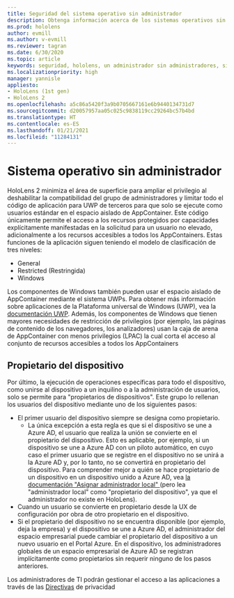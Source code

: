 ```yaml
---
title: Seguridad del sistema operativo sin administrador
description: Obtenga información acerca de los sistemas operativos sin administrador, los propietarios de los dispositivos y la seguridad con los dispositivos de realidad mixta de HoloLens.
ms.prod: hololens
author: evmill
ms.author: v-evmill
ms.reviewer: tagran
ms.date: 6/30/2020
ms.topic: article
keywords: seguridad, hololens, un administrador sin administradores, sin administradores, sistema operativo, sistema operativo sin administradores, administrador, so, so sin administradores, hololens 2, seguridad de hololens2
ms.localizationpriority: high
manager: yannisle
appliesto:
- HoloLens (1st gen)
- HoloLens 2
ms.openlocfilehash: a5c86a5420f3a9b0705667161e6b9440134731d7
ms.sourcegitcommit: d20057957aa05c025c9838119cc29264bc57b4bd
ms.translationtype: HT
ms.contentlocale: es-ES
ms.lasthandoff: 01/21/2021
ms.locfileid: "11284131"
---
```

# Sistema operativo sin administrador

HoloLens 2 minimiza el área de superficie para ampliar el privilegio al deshabilitar la compatibilidad del grupo de administradores y limitar todo el código de aplicación para UWP de terceros para que solo se ejecute como usuarios estándar en el espacio aislado de AppContainer. Este código únicamente permite el acceso a los recursos protegidos por capacidades explícitamente manifestadas en la solicitud para un usuario no elevado, adicionalmente a los recursos accesibles a todos los AppContainers.
Estas funciones de la aplicación siguen teniendo el modelo de clasificación de tres niveles:
  * General
  * Restricted (Restringida)
  * Windows

Los componentes de Windows también pueden usar el espacio aislado de AppContainer mediante el sistema UWPs. Para obtener más información sobre aplicaciones de la Plataforma universal de Windows (UWP), vea la [documentación UWP](https://docs.microsoft.com/windows/uwp/). Además, los componentes de Windows que tienen mayores necesidades de restricción de privilegios (por ejemplo, las páginas de contenido de los navegadores, los analizadores) usan la caja de arena de AppContainer con menos privilegios (LPAC) la cual corta el acceso al conjunto de recursos accesibles a todos los AppContainers

## Propietario del dispositivo

Por último, la ejecución de operaciones específicas para todo el dispositivo, como unirse al dispositivo a un inquilino o a la administración de usuarios, solo se permite para "propietarios de dispositivos". Este grupo lo rellenan los usuarios del dispositivo mediante uno de los siguientes pasos:
  * El primer usuario del dispositivo siempre se designa como propietario. 
    * La única excepción a esta regla es que si el dispositivo se une a Azure AD, el usuario que realiza la unión se convierte en el propietario del dispositivo. Esto es aplicable, por ejemplo, si un dispositivo se une a Azure AD con un piloto automático, en cuyo caso el primer usuario que se registre en el dispositivo no se unirá a la Azure AD y, por lo tanto, no se convertirá en propietario del dispositivo. Para comprender mejor a quién se hace propietario de un dispositivo en un dispositivo unido a Azure AD, vea [la documentación "Asignar administrador local" ](https://docs.microsoft.com/azure/active-directory/devices/assign-local-admin)(pero lea "administrador local" como "propietario del dispositivo", ya que el administrador no existe en HoloLens).
  * Cuando un usuario se convierte en propietario desde la UX de configuración por obra de otro propietario en el dispositivo.
  * Si el propietario del dispositivo no se encuentra disponible (por ejemplo, deja la empresa) y el dispositivo se une a Azure AD, el administrador del espacio empresarial puede cambiar el propietario del dispositivo a un nuevo usuario en el Portal Azure.
En el dispositivo, los administradores globales de un espacio empresarial de Azure AD se registran implícitamente como propietarios sin requerir ninguno de los pasos anteriores. 

Los administradores de TI podrán gestionar el acceso a las aplicaciones a través de las [Directivas](https://docs.microsoft.com/windows/client-management/mdm/policy-csp-privacy) de privacidad 
